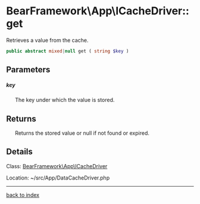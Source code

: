 # BearFramework\App\ICacheDriver::get

Retrieves a value from the cache.

```php
public abstract mixed|null get ( string $key )
```

## Parameters

##### key

&nbsp;&nbsp;&nbsp;&nbsp;&nbsp;&nbsp;The key under which the value is stored.

## Returns

&nbsp;&nbsp;&nbsp;&nbsp;&nbsp;&nbsp;Returns the stored value or null if not found or expired.

## Details

Class: [BearFramework\App\ICacheDriver](bearframework.app.icachedriver.class.md)

Location: ~/src/App/DataCacheDriver.php

---

[back to index](index.md)

